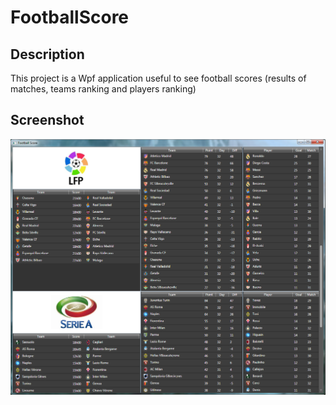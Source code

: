 # FootballScore

## Description

This project is a Wpf application useful to see football scores (results of matches, teams ranking and players ranking)

## Screenshot

![alt tag](https://raw.githubusercontent.com/Softcadbury/FootballScore/master/Screenshot.png)
